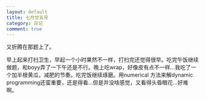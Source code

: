 ```yaml
---
layout: default
title: 七月廿五号
category: 日记
comment: true
---
```

又折腾在那题上了。

早上起来打扫卫生，早起一个小时果然不一样，打扫完还觉得很早。吃完午饭继续做题，和boyy弄了一下午还是不行。晚上吃wrap，好像皮有点不一样...我吃了一个加半根黄瓜，减肥的节奏。吃完饭继续琢磨。用numerical 方法来解dynamic programming还蛮重要，还是得看...但是并没啥感觉，又看得头昏眼花...好难啊。